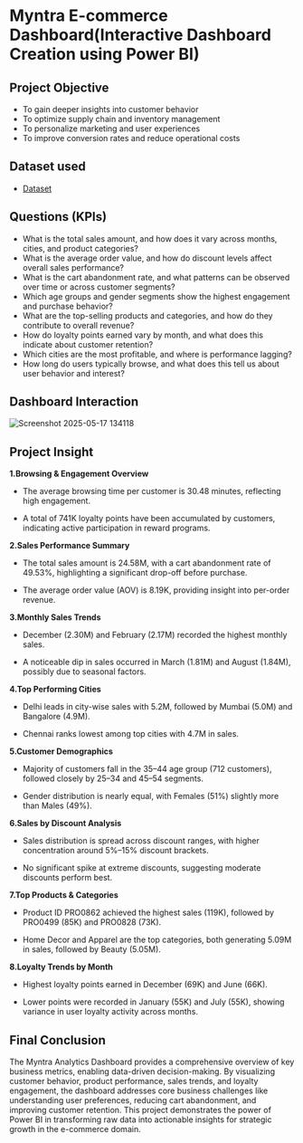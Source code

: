 # Myntra E-commerce Dashboard(Interactive Dashboard Creation using Power BI)
## Project Objective
* To gain deeper insights into customer behavior
* To optimize supply chain and inventory management
* To personalize marketing and user experiences
* To improve conversion rates and reduce operational costs

## Dataset used 
- <a href="https://github.com/AmiteshBatham15/Myntra-Analytics-Dashboard/blob/main/Myntra_Analytics_Dataset.csv">Dataset</a>

## Questions (KPIs)
* What is the total sales amount, and how does it vary across months, cities, and product categories?
* What is the average order value, and how do discount levels affect overall sales performance?
* What is the cart abandonment rate, and what patterns can be observed over time or across customer segments?
* Which age groups and gender segments show the highest engagement and purchase behavior?
* What are the top-selling products and categories, and how do they contribute to overall revenue?
* How do loyalty points earned vary by month, and what does this indicate about customer retention?
* Which cities are the most profitable, and where is performance lagging?
* How long do users typically browse, and what does this tell us about user behavior and interest?

## Dashboard Interaction
![Screenshot 2025-05-17 134118](https://github.com/user-attachments/assets/09d7a1c9-d828-4bcd-9580-2ebd209fdd06)
  
## Project Insight
**1.Browsing & Engagement Overview**

* The average browsing time per customer is 30.48 minutes, reflecting high engagement.

* A total of 741K loyalty points have been accumulated by customers, indicating active participation in reward programs.

**2.Sales Performance Summary**

* The total sales amount is 24.58M, with a cart abandonment rate of 49.53%, highlighting a significant drop-off before purchase.

* The average order value (AOV) is 8.19K, providing insight into per-order revenue.

**3.Monthly Sales Trends**

* December (2.30M) and February (2.17M) recorded the highest monthly sales.

* A noticeable dip in sales occurred in March (1.81M) and August (1.84M), possibly due to seasonal factors.

**4.Top Performing Cities**

* Delhi leads in city-wise sales with 5.2M, followed by Mumbai (5.0M) and Bangalore (4.9M).

* Chennai ranks lowest among top cities with 4.7M in sales.

**5.Customer Demographics**

* Majority of customers fall in the 35–44 age group (712 customers), followed closely by 25–34 and 45–54 segments.

* Gender distribution is nearly equal, with Females (51%) slightly more than Males (49%).

**6.Sales by Discount Analysis**

* Sales distribution is spread across discount ranges, with higher concentration around 5%–15% discount brackets.

* No significant spike at extreme discounts, suggesting moderate discounts perform best.

**7.Top Products & Categories**

* Product ID PRO0862 achieved the highest sales (119K), followed by PRO0499 (85K) and PRO0828 (73K).

* Home Decor and Apparel are the top categories, both generating 5.09M in sales, followed by Beauty (5.05M).

**8.Loyalty Trends by Month**

* Highest loyalty points earned in December (69K) and June (66K).

* Lower points were recorded in January (55K) and July (55K), showing variance in user loyalty activity across months.

## Final Conclusion
The Myntra Analytics Dashboard provides a comprehensive overview of key business metrics, enabling data-driven decision-making. By visualizing customer behavior, product performance, sales trends, and loyalty engagement, the dashboard addresses core business challenges like understanding user preferences, reducing cart abandonment, and improving customer retention. This project demonstrates the power of Power BI in transforming raw data into actionable insights for strategic growth in the e-commerce domain.

  


